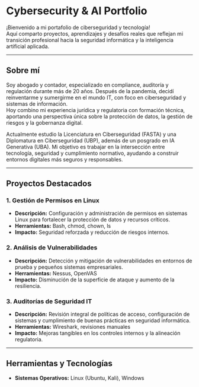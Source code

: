 # Cybersecurity & AI Portfolio

¡Bienvenido a mi portafolio de ciberseguridad y tecnología!  
Aquí comparto proyectos, aprendizajes y desafíos reales que reflejan mi transición profesional hacia la seguridad informática y la inteligencia artificial aplicada.

---

## Sobre mí

Soy abogado y contador, especializado en compliance, auditoría y regulación durante más de 20 años. Después de la pandemia, decidí reinventarme y sumergirme en el mundo IT, con foco en ciberseguridad y sistemas de información.  
Hoy combino mi experiencia jurídica y regulatoria con formación técnica, aportando una perspectiva única sobre la protección de datos, la gestión de riesgos y la gobernanza digital.

Actualmente estudio la Licenciatura en Ciberseguridad (FASTA) y una Diplomatura en Ciberseguridad (UBP), además de un posgrado en IA Generativa (UBA). Mi objetivo es trabajar en la intersección entre tecnología, seguridad y cumplimiento normativo, ayudando a construir entornos digitales más seguros y responsables.

---

## Proyectos Destacados

### 1. Gestión de Permisos en Linux
- **Descripción:** Configuración y administración de permisos en sistemas Linux para fortalecer la protección de datos y recursos críticos.
- **Herramientas:** Bash, chmod, chown, ls
- **Impacto:** Seguridad reforzada y reducción de riesgos internos.

### 2. Análisis de Vulnerabilidades
- **Descripción:** Detección y mitigación de vulnerabilidades en entornos de prueba y pequeños sistemas empresariales.
- **Herramientas:** Nessus, OpenVAS
- **Impacto:** Disminución de la superficie de ataque y aumento de la resiliencia.

### 3. Auditorías de Seguridad IT
- **Descripción:** Revisión integral de políticas de acceso, configuración de sistemas y cumplimiento de buenas prácticas en seguridad informática.
- **Herramientas:** Wireshark, revisiones manuales
- **Impacto:** Mejoras tangibles en los controles internos y la alineación regulatoria.

---

## Herramientas y Tecnologías

- **Sistemas Operativos:** Linux (Ubuntu, Kali), Windows  
